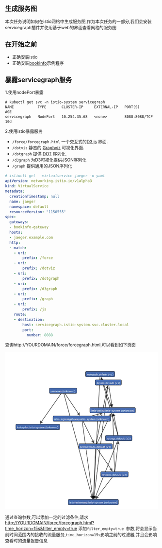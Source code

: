 ## 生成服务图

本次任务说明如何在istio网格中生成服务图,作为本次任务的一部分,我们会安装servicegraph插件并使用基于web的界面查看网格的服务图

## 在开始之前

- 正确安装istio
- 正确安装[bookinfo](https://istio.io/docs/guides/bookinfo/)示例程序

## 暴露servicegraph服务

1.使用nodePort暴露

```
# kubectl get svc -n istio-system servicegraph
NAME           TYPE       CLUSTER-IP     EXTERNAL-IP   PORT(S)         AGE
servicegraph   NodePort   10.254.35.68   <none>        8088:8088/TCP   10d

```

2.使用istio暴露服务

- `/force/forcegraph.html` 一个交互式的[D3.js](https://d3js.org/)  界面.
- `/dotviz` 静态的 [Graphviz](http://www.graphviz.org/) 可视化界面.
- `/dotgraph` 提供 [DOT](https://en.wikipedia.org/wiki/DOT) 序列化.
- `/d3graph`  为D3可视化提供JSON序列化 
- `/graph` 提供通用的JSON序列化 

```yaml
# istioctl get   virtualservice jaeger -o yaml
apiVersion: networking.istio.io/v1alpha3
kind: VirtualService
metadata:
  creationTimestamp: null
  name: jaeger
  namespace: default
  resourceVersion: "1150555"
spec:
  gateways:
  - bookinfo-gateway
  hosts:
  - jaeger.example.com
  http:
  - match:
    - uri:
        prefix: /force
    - uri:
        prefix: /dotviz
    - uri:
        prefix: /dotgraph
    - uri:
        prefix: /d3graph
    - uri:
        prefix: /graph
    - uri:
        prefix: /js
    route:
    - destination:
        host: servicegraph.istio-system.svc.cluster.local
        port:
          number: 8088

```

查询http://YOURDOMAIN/force/forcegraph.html,可以看到如下页面

![1531189745174](../assets/1531189745174.png)

通过查询参数,可以添加一定的过滤条件,请求<http://YOURDOMAIN/force/forcegraph.html?time_horizon=15s&filter_empty=true>   添加`filter_empty=true `参数,将会显示当前时间范围内的接收的流量服务,`time_horizon=15s`影响之前的过滤器,并且会影响查看时的流量报告信息

